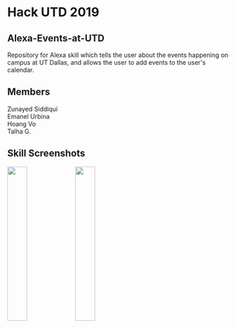 # Hack UTD 2019
## Alexa-Events-at-UTD
Repository for Alexa skill which tells the user about the events happening on campus at UT Dallas, and allows the user to add events to the user's calendar. 

## Members
Zunayed Siddiqui
<br />Emanel Urbina
<br />Hoang Vo
<br />Talha G.

## Skill Screenshots

<img src="https://github.com/zunayedsiddiqui/HackUTD2019-Alexa-Events-UTD/blob/master/skill%20screenshots/1.JPG?raw=true" width="30%" height="30%" align="middle">

<img src="https://github.com/zunayedsiddiqui/HackUTD2019-Alexa-Events-UTD/blob/master/skill%20screenshots/2.JPG?raw=true" width="30%" height="30%" align="middle">


